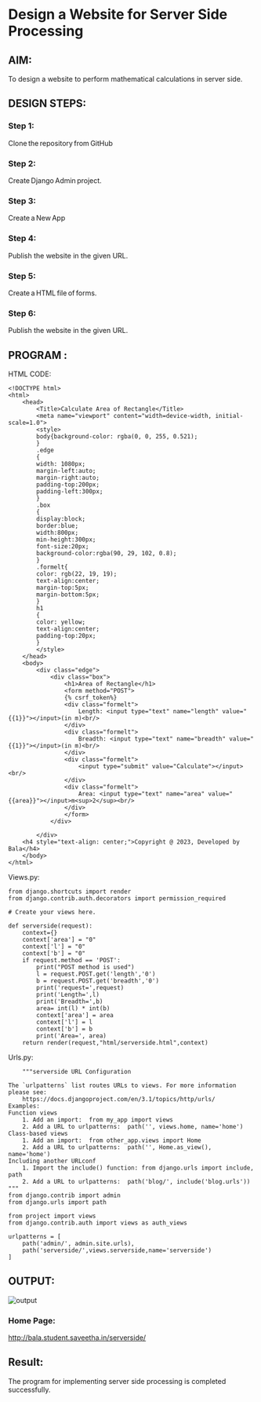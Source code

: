 # Design a Website for Server Side Processing

## AIM:
To design a website to perform mathematical calculations in server side.

## DESIGN STEPS:

### Step 1:

Clone the repository from GitHub

### Step 2:

Create Django Admin project.

### Step 3:

Create a New App

### Step 4:

Publish the website in the given URL.

### Step 5:

Create a HTML file of forms.

### Step 6:

Publish the website in the given URL.

## PROGRAM :
HTML CODE:
```
<!DOCTYPE html>
<html>
    <head>
        <Title>Calculate Area of Rectangle</Title>
        <meta name="viewport" content="width=device-width, initial-scale=1.0">
        <style>
        body{background-color: rgba(0, 0, 255, 0.521);
        }
        .edge
        { 
        width: 1080px;
        margin-left:auto; 
        margin-right:auto; 
        padding-top:200px; 
        padding-left:300px; 
        } 
        .box
        { 
        display:block; 
        border:blue; 
        width:800px; 
        min-height:300px; 
        font-size:20px;
        background-color:rgba(90, 29, 102, 0.8); 
        } 
        .formelt{
        color: rgb(22, 19, 19); 
        text-align:center; 
        margin-top:5px; 
        margin-bottom:5px; 
        } 
        h1 
        {
        color: yellow; 
        text-align:center; 
        padding-top:20px; 
        }
        </style>
    </head>
    <body>
        <div class="edge">
            <div class="box">
                <h1>Area of Rectangle</h1>
                <form method="POST">
                {% csrf_token%}
                <div class="formelt">
                    Length: <input type="text" name="length" value="{{1}}"></input>(in m)<br/>
                </div>
                <div class="formelt">
                    Breadth: <input type="text" name="breadth" value="{{1}}"></input>(in m)<br/>
                </div>
                <div class="formelt">
                    <input type="submit" value="Calculate"></input><br/>
                </div>
                <div class="formelt">
                    Area: <input type="text" name="area" value="{{area}}"></input>m<sup>2</sup><br/>
                </div>
                </form>
            </div>

        </div>
    <h4 style="text-align: center;">Copyright @ 2023, Developed by Bala</h4>
    </body>
</html>
```
Views.py:
```
from django.shortcuts import render
from django.contrib.auth.decorators import permission_required

# Create your views here.

def serverside(request):
    context={}
    context['area'] = "0"
    context['l'] = "0"
    context['b'] = "0"
    if request.method == 'POST':
        print("POST method is used")
        l = request.POST.get('length','0')
        b = request.POST.get('breadth','0')
        print('request=',request)
        print('Length=',l)
        print('Breadth=',b)
        area= int(l) * int(b)
        context['area'] = area
        context['l'] = l
        context['b'] = b
        print('Area=', area)
    return render(request,"html/serverside.html",context)
```
Urls.py:
```
    """serverside URL Configuration

The `urlpatterns` list routes URLs to views. For more information please see:
    https://docs.djangoproject.com/en/3.1/topics/http/urls/
Examples:
Function views
    1. Add an import:  from my_app import views
    2. Add a URL to urlpatterns:  path('', views.home, name='home')
Class-based views
    1. Add an import:  from other_app.views import Home
    2. Add a URL to urlpatterns:  path('', Home.as_view(), name='home')
Including another URLconf
    1. Import the include() function: from django.urls import include, path
    2. Add a URL to urlpatterns:  path('blog/', include('blog.urls'))
"""
from django.contrib import admin
from django.urls import path

from project import views
from django.contrib.auth import views as auth_views

urlpatterns = [
    path('admin/', admin.site.urls),
    path('serverside/',views.serverside,name='serverside')
]
```

## OUTPUT:

![output](./home/project/serversideprocessing/output.jpg)

### Home Page:

http://bala.student.saveetha.in/serverside/

## Result:

The program for implementing server side processing is completed successfully.